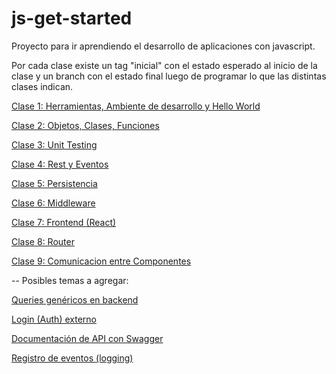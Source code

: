 # js-get-started
Proyecto para ir aprendiendo el desarrollo de aplicaciones con javascript. 

Por cada clase existe un tag "inicial" con el estado esperado al inicio de la clase y un branch con el estado final luego de programar lo que las distintas clases indican.

[Clase 1: Herramientas, Ambiente de desarrollo y Hello World](md/clase1-herramientas-ambiente-hello-world.md)

[Clase 2: Objetos, Clases, Funciones](md/clase2-objetos-clases-funciones.md)

[Clase 3: Unit Testing](md/clase3-testing.md)

[Clase 4: Rest y Eventos](md/clase4-rest-eventos.md)

[Clase 5: Persistencia](md/clase5-persistencia.md)

[Clase 6: Middleware](md/clase6-middleware.md)

[Clase 7: Frontend (React)](md/clase7-frontend.md)

[Clase 8: Router](md/clase8-router.md)

[Clase 9: Comunicacion entre Componentes](md/clase9-comunicacion.md)

-- Posibles temas a agregar:

[Queries genéricos en backend](md/queries-backend.md)

[Login (Auth) externo](md/login-externo.md)

[Documentación de API con Swagger](md/swagger-api.md)

[Registro de eventos (logging)](md/logging.md)
